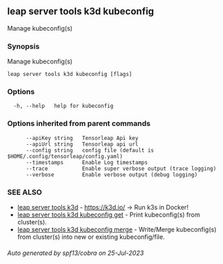 ## leap server tools k3d kubeconfig

Manage kubeconfig(s)

### Synopsis

Manage kubeconfig(s)

```
leap server tools k3d kubeconfig [flags]
```

### Options

```
  -h, --help   help for kubeconfig
```

### Options inherited from parent commands

```
      --apiKey string   Tensorleap Api key
      --apiUrl string   Tensorleap api url
      --config string   config file (default is $HOME/.config/tensorleap/config.yaml)
      --timestamps      Enable Log timestamps
      --trace           Enable super verbose output (trace logging)
      --verbose         Enable verbose output (debug logging)
```

### SEE ALSO

* [leap server tools k3d](leap_server_tools_k3d.md)	 - https://k3d.io/ -> Run k3s in Docker!
* [leap server tools k3d kubeconfig get](leap_server_tools_k3d_kubeconfig_get.md)	 - Print kubeconfig(s) from cluster(s).
* [leap server tools k3d kubeconfig merge](leap_server_tools_k3d_kubeconfig_merge.md)	 - Write/Merge kubeconfig(s) from cluster(s) into new or existing kubeconfig/file.

###### Auto generated by spf13/cobra on 25-Jul-2023

